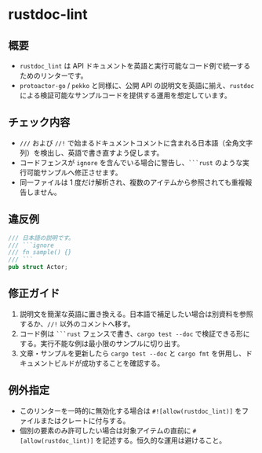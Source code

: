 # rustdoc-lint

## 概要
- `rustdoc_lint` は API ドキュメントを英語と実行可能なコード例で統一するためのリンターです。
- `protoactor-go` / `pekko` と同様に、公開 API の説明文を英語に揃え、`rustdoc` による検証可能なサンプルコードを提供する運用を想定しています。

## チェック内容
- `///` および `//!` で始まるドキュメントコメントに含まれる日本語（全角文字列）を検出し、英語で書き直すよう促します。
- コードフェンスが ```ignore``` を含んでいる場合に警告し、` ```rust ` のような実行可能サンプルへ修正させます。
- 同一ファイルは 1 度だけ解析され、複数のアイテムから参照されても重複報告しません。

## 違反例
```rust
/// 日本語の説明です。
/// ```ignore
/// fn sample() {}
/// ```
pub struct Actor;
```

## 修正ガイド
1. 説明文を簡潔な英語に置き換える。日本語で補足したい場合は別資料を参照するか、`//!` 以外のコメントへ移す。
2. コード例は ` ```rust ` フェンスで書き、`cargo test --doc` で検証できる形にする。実行不能な例は最小限のサンプルに切り出す。
3. 文章・サンプルを更新したら `cargo test --doc` と `cargo fmt` を併用し、ドキュメントビルドが成功することを確認する。

## 例外指定
- このリンターを一時的に無効化する場合は `#![allow(rustdoc_lint)]` をファイルまたはクレートに付与する。
- 個別の要素のみ許可したい場合は対象アイテムの直前に `#[allow(rustdoc_lint)]` を記述する。恒久的な運用は避けること。
